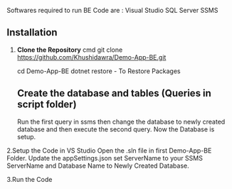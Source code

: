 Softwares required to run BE Code are : 
Visual Studio
SQL Server
SSMS

## Installation
1. **Clone the Repository**
   cmd
   git clone https://github.com/Khushidawra/Demo-App-BE.git

   cd Demo-App-BE
   dotnet restore - To Restore Packages
   ## Create the database and tables (Queries in script folder)
   Run the first query in ssms then change the database to newly created database and then execute the second query.
   Now the Database is setup.

2.Setup the Code in VS Studio
Open the .sln file in first Demo-App-BE Folder.
Update the appSettings.json set ServerName to your SSMS ServerName and Database Name to Newly Created Database.

3.Run the Code
